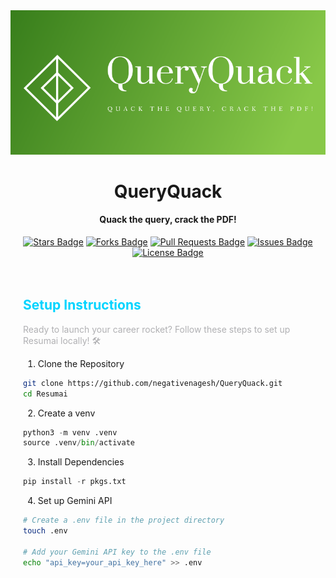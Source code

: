 <div align="center">

<img src="landing_page/styles/images/logo.png" alt="Resumai Logo" width="600"/>

</div>

<h1 align="center">
QueryQuack
</h1>

<h4 align="center">
Quack the query, crack the PDF!
</h1>


<p align="center">
    <a href="https://github.com/negativenagesh/Resumai/stargazers"><img src="https://img.shields.io/github/stars/negativenagesh/QueryQuack" alt="Stars Badge"/></a>
    <a href="https://github.com/negativenagesh/Resumai/network/members"><img src="https://img.shields.io/github/forks/negativenagesh/QueryQuack" alt="Forks Badge"/></a>
    <a href="https://github.com/negativenagesh/Resumai/pulls"><img src="https://img.shields.io/github/issues-pr/negativenagesh/QueryQuack" alt="Pull Requests Badge"/></a>
    <a href="https://github.com/negativenagesh/Resumai/issues"><img src="https://img.shields.io/github/issues/negativenagesh/QueryQuack" alt="Issues Badge"/></a>
    <a href="https://github.com/negativenagesh/Resumai/blob/main/LICENSE"><img src="https://img.shields.io/github/license/negativenagesh/QueryQuack" alt="License Badge"/></a>
</p>

<div style= "padding: 20px; border-radius: 10px; animation: bounceIn 2s;"> <h2 style="color: #00d4ff;">Setup Instructions</h2> <p style="color: #b0b0b3;"> Ready to launch your career rocket? Follow these steps to set up Resumai locally! 🛠️ </p>

1. Clone the Repository
```bash
git clone https://github.com/negativenagesh/QueryQuack.git
cd Resumai
```

2. Create a venv
```python
python3 -m venv .venv
source .venv/bin/activate
```  

3. Install Dependencies
```python
pip install -r pkgs.txt
```

4. Set up Gemini API
```bash
# Create a .env file in the project directory
touch .env

# Add your Gemini API key to the .env file
echo "api_key=your_api_key_here" >> .env
```